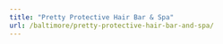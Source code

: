 ```yaml
---
title: "Pretty Protective Hair Bar & Spa"
url: /baltimore/pretty-protective-hair-bar-and-spa/
---
```

